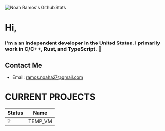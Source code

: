 ![Noah Ramos's Github Stats](https://github-readme-stats.vercel.app/api?username=NoahTheRamos&show_icons=true&theme=transparent)

# Hi, 
### I'm a an independent developer in the **United States**. I primarily work in C/C++, Rust, and TypeScript.  👋

## Contact Me
- Email: ramos.noaha27@gmail.com

# CURRENT PROJECTS

| Status | Name |
|--------|------|
|   ❔   | TEMP_VM |

